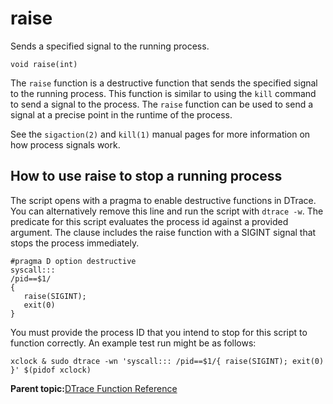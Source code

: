 
# raise

Sends a specified signal to the running process.

```
void raise(int)
```

The `raise` function is a destructive function that sends the specified signal to the running process. This function is similar to using the `kill` command to send a signal to the process. The `raise` function can be used to send a signal at a precise point in the runtime of the process.

See the `sigaction(2)` and `kill(1)` manual pages for more information on how process signals work.

## How to use raise to stop a running process

The script opens with a pragma to enable destructive functions in DTrace. You can alternatively remove this line and run the script with `dtrace -w`. The predicate for this script evaluates the process id against a provided argument. The clause includes the raise function with a SIGINT signal that stops the process immediately.

```
#pragma D option destructive
syscall::: 
/pid==$1/
{ 
   raise(SIGINT); 
   exit(0) 
}
```

You must provide the process ID that you intend to stop for this script to function correctly. An example test run might be as follows:

```
xclock & sudo dtrace -wn 'syscall::: /pid==$1/{ raise(SIGINT); exit(0) }' $(pidof xclock)
```

**Parent topic:**[DTrace Function Reference](../reference/dtrace_functions.md)

